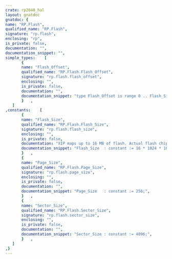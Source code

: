 ```yaml
---
crate: rp2040_hal
layout: gnatdoc
gnatdoc: {
name: "RP.Flash",
qualified_name: "RP.Flash",
signature: "rp.flash",
enclosing: "rp",
is_private: false,
documentation: "",
documentation_snippet: "",
simple_types:    [
       {
       name: "Flash_Offset",
       qualified_name: "RP.Flash.Flash_Offset",
       signature: "rp.flash.flash_offset",
       enclosing: "",
       is_private: false,
       documentation: "",
       documentation_snippet: "type Flash_Offset is range 0 .. Flash_Size;",
       }   ,
   ]
,constants:    [
       {
       name: "Flash_Size",
       qualified_name: "RP.Flash.Flash_Size",
       signature: "rp.flash.flash_size",
       enclosing: "",
       is_private: false,
       documentation: "XIP maps up to 16 MB of flash. Actual flash chip may be smaller.",
       documentation_snippet: "Flash_Size  : constant := 16 * 1024 * 1024;",
       }   ,
       {
       name: "Page_Size",
       qualified_name: "RP.Flash.Page_Size",
       signature: "rp.flash.page_size",
       enclosing: "",
       is_private: false,
       documentation: "",
       documentation_snippet: "Page_Size   : constant := 256;",
       }   ,
       {
       name: "Sector_Size",
       qualified_name: "RP.Flash.Sector_Size",
       signature: "rp.flash.sector_size",
       enclosing: "",
       is_private: false,
       documentation: "",
       documentation_snippet: "Sector_Size : constant := 4096;",
       }   ,
   ]
,}
---
```

